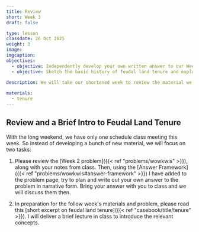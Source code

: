 ```yaml
---
title: Review
short: Week 3
draft: false

type: lesson
classdate: 26 Oct 2025
weight: 3
image: 
imgcaption:  
objectives:
  - objective: Independently develop your own written answer to our Week 2 problem.
  - objective: Sketch the basic history of feudal land tenure and explain its significance for contemporary property law.
 
description: We will take our shortened week to review the material we've studied so far and continue to practice analyzing problems. 

materials:
  - tenure
---
```


## Review and a Brief Intro to Feudal Land Tenure

With the long weekend, we have only one schedule class meeting this week. So instead of developing a bunch of new material, we will focus on two tasks:

1. Please review the [Week 2 problem]({{< ref "problems/wowkwis" >}}), along with your notes from class. Then, using the [Answer Framework]({{< ref "problems/wowkwis#answer-framework" >}}) I have added to the problem page, try to plan and write out your own answer to the problem in narrative form. Bring your answer with you to class and we will discuss them then.

2. In preparation for the follow week's materials and problem, please read this [short excerpt on feudal land tenure]({{< ref "casebook/title/tenure" >}}). I will deliver a brief lecture in class to introduce the relevant concepts. 